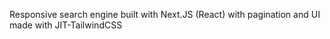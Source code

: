 Responsive search engine built with Next.JS (React) with pagination and UI made with JIT-TailwindCSS
